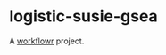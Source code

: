 # logistic-susie-gsea

A [workflowr][] project.

[workflowr]: https://github.com/workflowr/workflowr
